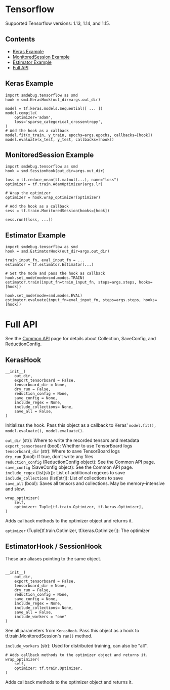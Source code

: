 # Tensorflow

Supported Tensorflow versions: 1.13, 1.14, and 1.15.

## Contents
- [Keras Example](#keras-example)
- [MonitoredSession Example](#monitored-session-example)
- [Estimator Example](#estimator-example)
- [Full API](#full-api)

## Keras Example
```
import smdebug.tensorflow as smd
hook = smd.KerasHook(out_dir=args.out_dir)

model = tf.keras.models.Sequential([ ... ])
model.compile(
    optimizer='adam',
    loss='sparse_categorical_crossentropy',
)
# Add the hook as a callback
model.fit(x_train, y_train, epochs=args.epochs, callbacks=[hook])
model.evaluate(x_test, y_test, callbacks=[hook])
```

## MonitoredSession Example
```
import smdebug.tensorflow as smd
hook = smd.SessionHook(out_dir=args.out_dir)

loss = tf.reduce_mean(tf.matmul(...), name="loss")
optimizer = tf.train.AdamOptimizer(args.lr)

# Wrap the optimizer
optimizer = hook.wrap_optimizer(optimizer)

# Add the hook as a callback
sess = tf.train.MonitoredSession(hooks=[hook])

sess.run([loss, ...])
```

## Estimator Example
```
import smdebug.tensorflow as smd
hook = smd.EstimatorHook(out_dir=args.out_dir)

train_input_fn, eval_input_fn = ...
estimator = tf.estimator.Estimator(...)

# Set the mode and pass the hook as callback
hook.set_mode(mode=smd.modes.TRAIN)
estimator.train(input_fn=train_input_fn, steps=args.steps, hooks=[hook])

hook.set_mode(mode=smd.modes.EVAL)
estimator.evaluate(input_fn=eval_input_fn, steps=args.steps, hooks=[hook])
```


# Full API

See the [Common API](https://link.com) page for details about Collection, SaveConfig, and ReductionConfig.

## KerasHook
```
__init__(
    out_dir,
    export_tensorboard = False,
    tensorboard_dir = None,
    dry_run = False,
    reduction_config = None,
    save_config = None,
    include_regex = None,
    include_collections= None,
    save_all = False,
)
```
Initializes the hook. Pass this object as a callback to Keras' `model.fit(), model.evaluate(), model.evaluate()`.

`out_dir` (str): Where to write the recorded tensors and metadata\
`export_tensorboard` (bool): Whether to use TensorBoard logs\
`tensorboard_dir` (str): Where to save TensorBoard logs\
`dry_run` (bool): If true, don't write any files\
`reduction_config` (ReductionConfig object): See the Common API page.\
`save_config` (SaveConfig object): See the Common API page.\
`include_regex` (list[str]): List of additional regexes to save\
`include_collections` (list[str]): List of collections to save\
`save_all` (bool): Saves all tensors and collections. May be memory-intensive and slow.


```
wrap_optimizer(
    self,
    optimizer: Tuple[tf.train.Optimizer, tf.keras.Optimizer],
)
```
Adds callback methods to the optimizer object and returns it.

`optimizer` (Tuple[tf.train.Optimizer, tf.keras.Optimizer]): The optimizer


## EstimatorHook / SessionHook
These are aliases pointing to the same object.
```

__init__(
    out_dir,
    export_tensorboard = False,
    tensorboard_dir = None,
    dry_run = False,
    reduction_config = None,
    save_config = None,
    include_regex = None,
    include_collections= None,
    save_all = False,
    include_workers = "one"
)
```

See all parameters from `KerasHook`. Pass this object as a hook to tf.train.MonitoredSession's `run()` method.

`include_workers` (str): Used for distributed training, can also be "all".

```
# Adds callback methods to the optimizer object and returns it.
wrap_optimizer(
    self,
    optimizer: tf.train.Optimizer,
)
```
Adds callback methods to the optimizer object and returns it.
